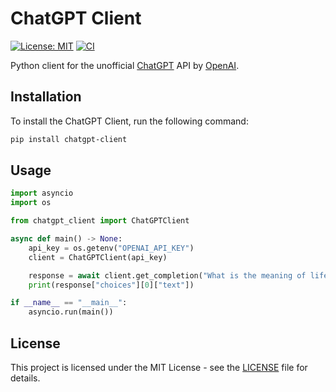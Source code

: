 # ChatGPT Client

[![License: MIT](https://img.shields.io/badge/License-MIT-yellow.svg)](https://opensource.org/licenses/MIT)
[![CI](https://github.com/vsakkas/chatgpt-client/actions/workflows/main.yml/badge.svg?branch=master)](https://github.com/vsakkas/chatgpt-client/actions/workflows/main.yml)

Python client for the unofficial [ChatGPT](https://openai.com/blog/chatgpt/) API by [OpenAI](https://openai.com/).

## Installation

To install the ChatGPT Client, run the following command:

```bash
pip install chatgpt-client
```

## Usage

```python
import asyncio
import os

from chatgpt_client import ChatGPTClient

async def main() -> None:
    api_key = os.getenv("OPENAI_API_KEY")
    client = ChatGPTClient(api_key)

    response = await client.get_completion("What is the meaning of life?")
    print(response["choices"][0]["text"])

if __name__ == "__main__":
    asyncio.run(main())
```

## License

This project is licensed under the MIT License - see the [LICENSE](LICENSE) file for details.

